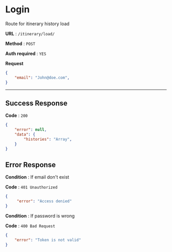 # Login

Route for itinerary history load 

**URL** : `/itinerary/load/`

**Method** : `POST`

**Auth required** : `YES`

**Request**

```json
{
    "email": "John@doe.com",
}
```
---

## Success Response

**Code** : `200`

```json
{
    "error": null,
    "data": {
        "histories": "Array",
    }
}
```

## Error Response

**Condition** : If email don't exist

**Code** : `401 Unauthorized`

```json
{
     "error": "Access denied"
}
```

**Condition** : If password is wrong

**Code** : `400 Bad Request`

```json
{
    "error": "Token is not valid"
}
```
